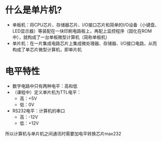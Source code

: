 # 什么是单片机?
* 单板机：将CPU芯片、存储器芯片、I/O接口芯片和简单的I/O设备（小键盘、LED显示器）等装配在一块印刷电路板上，再配上监控程序（固化在ROM中），就构成了一台单板微型计算机（简称单板机）
* 单片机：在一片集成电路芯片上集成微处理器、存储器、I/O接口电路，从而构成了单芯片微型计算机，即单片机
# 电平特性
* 数字电路中只有两种电平：高和低
* （课程中）定义单片机为TTL电平：
    * 高：+5V
    * 低：0V
* RS232电平：计算机的串口
    * 高：-12V
    * 低：+12V

所以计算机与单片机之间通讯时需要加电平转换芯片max232